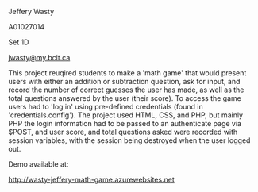 Jeffery Wasty

A01027014

Set 1D

jwasty@my.bcit.ca

This project reuqired students to make a 'math game' that would present users with either an addition or subtraction question, ask for input, and record the number of correct guesses the user has made, as well as the total questions answered by the user (their score). To access the game users had to 'log in' using pre-defined credentials (found in 'credentials.config'). The project used HTML, CSS, and PHP, but mainly PHP the login information had to be passed to an authenticate page via $POST, and user score, and total questions asked were recorded with session variables, with the session being destroyed when the user logged out.

Demo available at:

http://wasty-jeffery-math-game.azurewebsites.net
